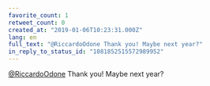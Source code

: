 ```yaml
---
favorite_count: 1
retweet_count: 0
created_at: "2019-01-06T10:23:31.000Z"
lang: en
full_text: "@RiccardoOdone Thank you! Maybe next year?"
in_reply_to_status_id: "1081852515572989952"
---
```


[@RiccardoOdone](https://twitter.com/RiccardoOdone) Thank you! Maybe next year?

